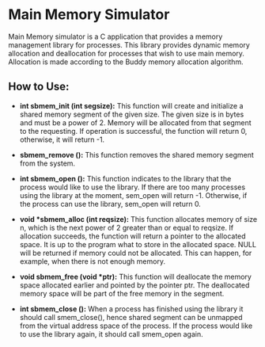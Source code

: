 # Main Memory Simulator

Main Memory simulator is a C application that provides a memory management library for processes. This library provides dynamic memory allocation and deallocation for processes that wish to use main memory. Allocation is made according to the Buddy memory allocation algorithm.

## How to Use:

* **int sbmem_init (int segsize):** This function will create and initialize a shared memory segment of the given size. The given size is in bytes and must be a power of 2. Memory will be allocated from that segment to the requesting. If operation is successful, the function will return 0, otherwise, it will return -1. 

* **sbmem_remove ():** This function removes the shared memory segment from the system.

* **int sbmem_open ():** This function indicates to the library that the process would like to use the library. If there are too many processes using the library at the moment, sem_open will return -1. Otherwise, if the process can use the library, sem_open will return 0.

* **void \*sbmem_alloc (int reqsize):** This function allocates memory of size n, which is the next power of 2 greater than or equal to reqsize. If allocation succeeds, the function will return a pointer to the allocated space. It is up to the program what to store in the allocated space. NULL will be returned if memory could not be allocated. This can happen, for example, when there is not enough memory.

* **void sbmem_free (void \*ptr):** This function will deallocate the memory space allocated earlier and pointed by the pointer ptr. The deallocated memory space will be part of the free memory in the segment.

* **int sbmem_close ():** When a process has finished using the library it should call smem_close(), hence shared segment can be unmapped from the virtual address space of the process. If the process would like to use the library again, it should call smem_open again.
